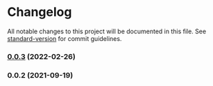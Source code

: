 # Changelog

All notable changes to this project will be documented in this file. See [standard-version](https://github.com/conventional-changelog/standard-version) for commit guidelines.

### [0.0.3](https://github.com/Saber2pr/messager/compare/v0.0.2...v0.0.3) (2022-02-26)

### 0.0.2 (2021-09-19)
